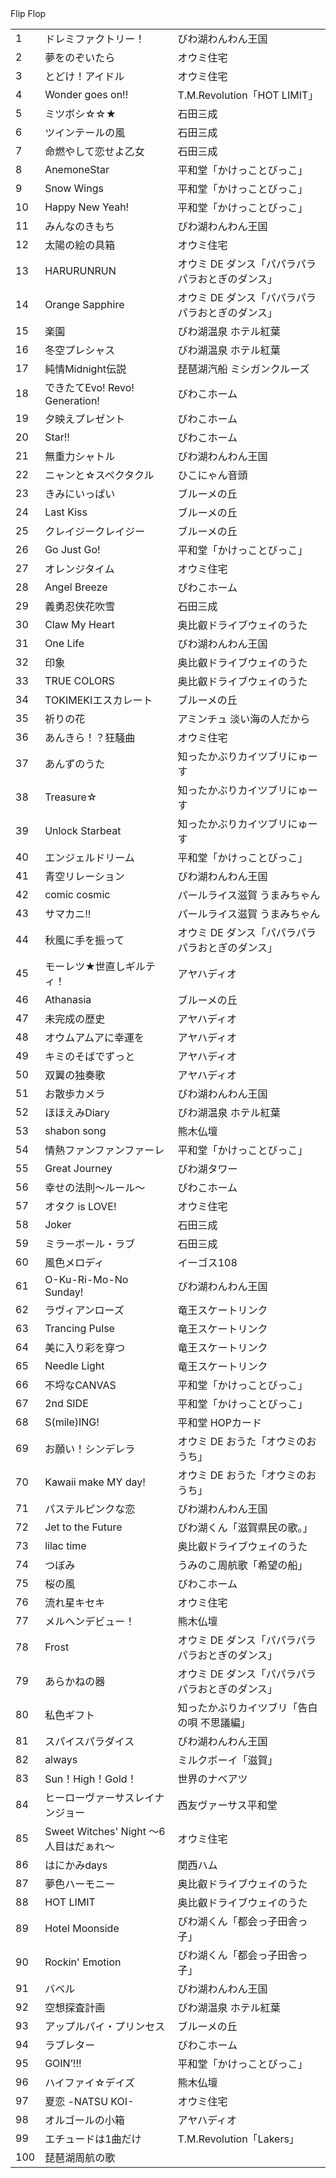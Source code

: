 <table>
<tr><td>1</td><td>ドレミファクトリー！</td><td>びわ湖わんわん王国</td></tr>
<tr><td>2</td><td>夢をのぞいたら</td><td>オウミ住宅</td></tr>
<tr><td>3</td><td>とどけ！アイドル</td><td>オウミ住宅</td></tr>
<tr><td>4</td><td>Wonder goes on!!</td><td>T.M.Revolution「HOT LIMIT」</td></tr>
<tr><td>5</td><td>ミツボシ☆☆★</td><td>石田三成</td></tr>
<tr><td>6</td><td>ツインテールの風</td><td>石田三成</td></tr>
<tr><td>7</td><td>命燃やして恋せよ乙女</td><td>石田三成</td></tr>
<tr><td>8</td><td>AnemoneStar</td><td>平和堂「かけっことびっこ」</td></tr>
<tr><td>9</td><td>Snow Wings</td><td>平和堂「かけっことびっこ」</td></tr>
<tr><td>10</td><td>Happy New Yeah!</td><td>平和堂「かけっことびっこ」</td></tr>
<tr><td>11</td><td>みんなのきもち</td><td>びわ湖わんわん王国</td></tr>
<tr><td>12</td><td>太陽の絵の具箱</td><td>オウミ住宅</td></tr>
<tr><td>13</td><td>HARURUNRUN</td><td>オウミ DE ダンス「パパラパラパラおとぎのダンス」</td></tr>
<tr><td>14</td><td>Orange Sapphire</td><td>オウミ DE ダンス「パパラパラパラおとぎのダンス」</td></tr>
<tr><td>15</td><td>楽園</td><td>びわ湖温泉 ホテル紅葉</td></tr>
<tr><td>16</td><td>冬空プレシャス</td><td>びわ湖温泉 ホテル紅葉</td></tr>
<tr><td>17</td><td>純情Midnight伝説</td><td>琵琶湖汽船 ミシガンクルーズ</td></tr>
<tr><td>18</td><td>できたてEvo! Revo! Generation!</td><td>びわこホーム</td></tr>
<tr><td>19</td><td>夕映えプレゼント</td><td>びわこホーム</td></tr>
<tr><td>20</td><td>Star!!</td><td>びわこホーム</td></tr>
<tr><td>21</td><td>無重力シャトル</td><td>びわ湖わんわん王国</td></tr>
<tr><td>22</td><td>ニャンと☆スペクタクル</td><td>ひこにゃん音頭</td></tr>
<tr><td>23</td><td>きみにいっぱい</td><td>ブルーメの丘</td></tr>
<tr><td>24</td><td>Last Kiss</td><td>ブルーメの丘</td></tr>
<tr><td>25</td><td>クレイジークレイジー</td><td>ブルーメの丘</td></tr>
<tr><td>26</td><td>Go Just Go!</td><td>平和堂「かけっことびっこ」</td></tr>
<tr><td>27</td><td>オレンジタイム</td><td>オウミ住宅</td></tr>
<tr><td>28</td><td>Angel Breeze</td><td>びわこホーム</td></tr>
<tr><td>29</td><td>義勇忍侠花吹雪</td><td>石田三成</td></tr>
<tr><td>30</td><td>Claw My Heart</td><td>奥比叡ドライブウェイのうた</td></tr>
<tr><td>31</td><td>One Life</td><td>びわ湖わんわん王国</td></tr>
<tr><td>32</td><td>印象</td><td>奥比叡ドライブウェイのうた</td></tr>
<tr><td>33</td><td>TRUE COLORS</td><td>奥比叡ドライブウェイのうた</td></tr>
<tr><td>34</td><td>TOKIMEKIエスカレート</td><td>ブルーメの丘</td></tr>
<tr><td>35</td><td>祈りの花</td><td>アミンチュ 淡い海の人だから</td></tr>
<tr><td>36</td><td>あんきら！？狂騒曲</td><td>オウミ住宅</td></tr>
<tr><td>37</td><td>あんずのうた</td><td>知ったかぶりカイツブリにゅーす</td></tr>
<tr><td>38</td><td>Treasure☆</td><td>知ったかぶりカイツブリにゅーす</td></tr>
<tr><td>39</td><td>Unlock Starbeat</td><td>知ったかぶりカイツブリにゅーす</td></tr>
<tr><td>40</td><td>エンジェルドリーム</td><td>平和堂「かけっことびっこ」</td></tr>
<tr><td>41</td><td>青空リレーション</td><td>びわ湖わんわん王国</td></tr>
<tr><td>42</td><td>comic cosmic</td><td>パールライス滋賀 うまみちゃん</td></tr>
<tr><td>43</td><td>サマカニ!!</td><td>パールライス滋賀 うまみちゃん</td></tr>
<tr><td>44</td><td>秋風に手を振って</td><td>オウミ DE ダンス「パパラパラパラおとぎのダンス」</td></tr>
<tr><td>45</td><td>モーレツ★世直しギルティ！</td><td>アヤハディオ</td></tr>
<tr><td>46</td><td>Athanasia</td><td>ブルーメの丘</td></tr>
<tr><td>47</td><td>未完成の歴史</td><td>アヤハディオ</td></tr>
<tr><td>48</td><td>オウムアムアに幸運を</td><td>アヤハディオ</td></tr>
<tr><td>49</td><td>キミのそばでずっと</td><td>アヤハディオ</td></tr>
<tr><td>50</td><td>双翼の独奏歌</td><td>アヤハディオ</td></tr>
<tr><td>51</td><td>お散歩カメラ</td><td>びわ湖わんわん王国</td></tr>
<tr><td>52</td><td>ほほえみDiary</td><td>びわ湖温泉 ホテル紅葉</td></tr>
<tr><td>53</td><td>shabon song</td><td>熊木仏壇</td></tr>
<tr><td>54</td><td>情熱ファンファンファーレ</td><td>平和堂「かけっことびっこ」</td></tr>
<tr><td>55</td><td>Great Journey</td><td>びわ湖タワー</td></tr>
<tr><td>56</td><td>幸せの法則～ルール～</td><td>びわこホーム</td></tr>
<tr><td>57</td><td>オタク is LOVE!</td><td>オウミ住宅</td></tr>
<tr><td>58</td><td>Joker</td><td>石田三成</td></tr>
<tr><td>59</td><td>ミラーボール・ラブ</td><td>石田三成</td></tr>
<tr><td>60</td><td>風色メロディ</td><td>イーゴス108</td></tr>
<tr><td>61</td><td>O-Ku-Ri-Mo-No Sunday!</td><td>びわ湖わんわん王国</td></tr>
<tr><td>62</td><td>ラヴィアンローズ</td><td>竜王スケートリンク</td></tr>
<tr><td>63</td><td>Trancing Pulse</td><td>竜王スケートリンク</td></tr>
<tr><td>64</td><td>美に入り彩を穿つ</td><td>竜王スケートリンク</td></tr>
<tr><td>65</td><td>Needle Light</td><td>竜王スケートリンク</td></tr>
<tr><td>66</td><td>不埒なCANVAS</td><td>平和堂「かけっことびっこ」</td></tr>
<tr><td>67</td><td>2nd SIDE</td><td>平和堂「かけっことびっこ」</td></tr>
<tr><td>68</td><td>S(mile)ING!</td><td>平和堂 HOPカード</td></tr>
<tr><td>69</td><td>お願い！シンデレラ</td><td>オウミ DE おうた「オウミのおうち」</td></tr>
<tr><td>70</td><td>Kawaii make MY day!</td><td>オウミ DE おうた「オウミのおうち」</td></tr>
<tr><td>71</td><td>パステルピンクな恋</td><td>びわ湖わんわん王国</td></tr>
<tr><td>72</td><td>Jet to the Future</td><td>びわ湖くん「滋賀県民の歌。」</td></tr>
<tr><td>73</td><td>lilac time</td><td>奥比叡ドライブウェイのうた</td></tr>
<tr><td>74</td><td>つぼみ</td><td>うみのこ周航歌「希望の船」</td></tr>
<tr><td>75</td><td>桜の風</td><td>びわこホーム</td></tr>
<tr><td>76</td><td>流れ星キセキ</td><td>オウミ住宅</td></tr>
<tr><td>77</td><td>メルヘンデビュー！</td><td>熊木仏壇</td></tr>
<tr><td>78</td><td>Frost</td><td>オウミ DE ダンス「パパラパラパラおとぎのダンス」</td></tr>
<tr><td>79</td><td>あらかねの器</td><td>オウミ DE ダンス「パパラパラパラおとぎのダンス」</td></tr>
<tr><td>80</td><td>私色ギフト</td><td>知ったかぶりカイツブリ「告白の唄 不思議編」</td></tr>
<tr><td>81</td><td>スパイスパラダイス</td><td>びわ湖わんわん王国</td></tr>
<tr><td>82</td><td>always</td><td>ミルクボーイ「滋賀」</td></tr>
<tr><td>83</td><td>Sun！High！Gold！</td><td>世界のナベアツ</td></tr>
<tr><td>84</td><td>ヒーローヴァーサスレイナンジョー</td><td>西友ヴァーサス平和堂</td></tr>
<tr><td>85</td><td>Sweet Witches' Night ～6人目はだぁれ～</td><td>オウミ住宅</td></tr>
<tr><td>86</td><td>はにかみdays</td><td>関西ハム</td></tr>
<tr><td>87</td><td>夢色ハーモニー</td><td>奥比叡ドライブウェイのうた</td></tr>
<tr><td>88</td><td>HOT LIMIT</td><td>奥比叡ドライブウェイのうた</td></tr>
<tr><td>89</td><td>Hotel Moonside</td><td>びわ湖くん「都会っ子田舎っ子」</td></tr>
<tr><td>90</td><td>Rockin' Emotion</td><td>びわ湖くん「都会っ子田舎っ子」</td></tr>
<tr><td>91</td><td>バベル</td><td>びわ湖わんわん王国</td></tr>
<tr><td>92</td><td>空想探査計画</td><td>びわ湖温泉 ホテル紅葉</td></tr>
<tr><td>93</td><td>アップルパイ・プリンセス</td><td>ブルーメの丘</td></tr>
<tr><td>94</td><td>ラブレター</td><td>びわこホーム</td></tr>
<tr><td>95</td><td>GOIN’!!!</td><td>平和堂「かけっことびっこ」</td></tr>
<tr><td>96</td><td>ハイファイ☆デイズ</td><td>熊木仏壇</td></tr>
<tr><td>97</td><td>夏恋 -NATSU KOI-</td><td>オウミ住宅</td></tr>
<tr><td>98</td><td>オルゴールの小箱</td><td>アヤハディオ</td></tr>
<tr><td>99</td><td>エチュードは1曲だけ</td><td>T.M.Revolution「Lakers」</td></tr>
<tr><td>100</td>Flip Flop</td><td>琵琶湖周航の歌</td></tr>
</table>